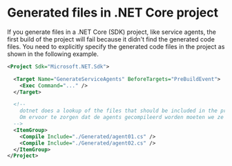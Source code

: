 # Generated files in .NET Core project

If you generate files in a .NET Core (SDK) project, like service agents, the first build of the project will fail because it didn't find the generated code files. You need to explicitly specify the generated code files in the project as shown in the following example.

```XML
<Project Sdk="Microsoft.NET.Sdk">

  <Target Name="GenerateServiceAgents" BeforeTargets="PreBuildEvent">
    <Exec Command="..." />
  </Target>

  <!-- 
    dotnet does a lookup of the files that should be included in the project, before the targets like 'GenerateServiceAgents' are executed.
    Om ervoor te zorgen dat de agents gecompileerd worden moeten we ze expliciet definieren.
  -->
  <ItemGroup>
    <Compile Include="./Generated/agent01.cs" />
    <Compile Include="./Generated/agent02.cs" />
  </ItemGroup>
</Project>
```